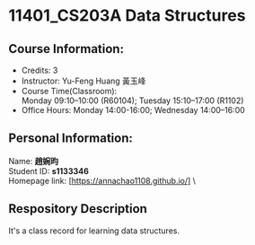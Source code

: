 # 11401_CS203A Data Structures 
## Course Information:
- Credits: 3
- Instructor: Yu-Feng Huang 黃玉峰
- Course Time(Classroom): \
  Monday 09:10–10:00 (R60104); Tuesday 15:10–17:00 (R1102)
- Office Hours: Monday 14:00-16:00; Wednesday 14:00–16:00

## Personal Information:
Name: **趙婉昀** \
Student ID: **s1133346** \
Homepage link: [https://annachao1108.github.io/] \

## Respository Description
It's a class record for learning data structures. 
